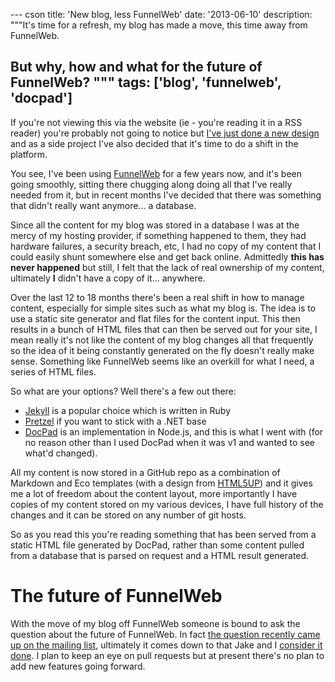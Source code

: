 --- cson
title: 'New blog, less FunnelWeb'
date: '2013-06-10'
description: """It's time for a refresh, my blog has made a move, this time away from FunnelWeb.

But why, how and what for the future of FunnelWeb?
""" 
tags: ['blog', 'funnelweb', 'docpad']
---

If you're not viewing this via the website (ie - you're reading it in a RSS reader) you're probably not going to notice but [I've just done a new design](http://www.aaron-powell.com) and as a side project I've also decided that it's time to do a shift in the platform.

You see, I've been using [FunnelWeb](https://github.com/funnelweblog/funnelweb) for a few years now, and it's been going smoothly, sitting there chugging along doing all that I've really needed from it, but in recent months I've decided that there was something that didn't really want anymore... a database.

Since all the content for my blog was stored in a database I was at the mercy of my hosting provider, if something happened to them, they had hardware failures, a security breach, etc, I had no copy of my content that I could easily shunt somewhere else and get back online. Admittedly **this has never happened** but still, I felt that the lack of real ownership of my content, ultimately **I** didn't have a copy of it... anywhere.

Over the last 12 to 18 months there's been a real shift in how to manage content, especially for simple sites such as what my blog is. The idea is to use a static site generator and flat files for the content input. This then results in a bunch of HTML files that can then be served out for your site, I mean really it's not like the content of my blog changes all that frequently so the idea of it being constantly generated on the fly doesn't really make sense. Something like FunnelWeb seems like an overkill for what I need, a series of HTML files.

So what are your options? Well there's a few out there:

* [Jekyll](http://jekyllrb.com/) is a popular choice which is written in Ruby
* [Pretzel](https://github.com/Code52/pretzel) if you want to stick with a .NET base
* [DocPad](http://docpad.org/) is an implementation in Node.js, and this is what I went with (for no reason other than I used DocPad when it was v1 and wanted to see what'd changed).

All my content is now stored in a GitHub repo as a combination of Markdown and Eco templates (with a design from [HTML5UP](http://html5up.net/strongly-typed/)) and it gives me a lot of freedom about the content layout, more importantly I have copies of my content stored on my various devices, I have full history of the changes and it can be stored on any number of git hosts.

So as you read this you're reading something that has been served from a static HTML file generated by DocPad, rather than some content pulled from a database that is parsed on request and a HTML result generated.

# The future of FunnelWeb

With the move of my blog off FunnelWeb someone is bound to ask the question about the future of FunnelWeb. In fact [the question recently came up on the mailing list](https://groups.google.com/forum/?fromgroups#!topic/funnelweblog/WY2VKuc1OOA), ultimately it comes down to that Jake and I [consider it done](http://blog.tatham.oddie.com.au/2013/02/20/dead-vs-done/). I plan to keep an eye on pull requests but at present there's no plan to add new features going forward.